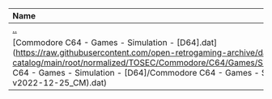 |Name|Size|
|:---|---:|
|[..](../index.html)|DIR|
|[Commodore C64 - Games - Simulation - [D64].dat](https://raw.githubusercontent.com/open-retrogaming-archive/dat-catalog/main/root/normalized/TOSEC/Commodore/C64/Games/Simulation/[D64]/Commodore C64 - Games - Simulation - [D64]/Commodore C64 - Games - Simulation - [D64] (TOSEC-v2022-12-25_CM).dat)|1041793|
